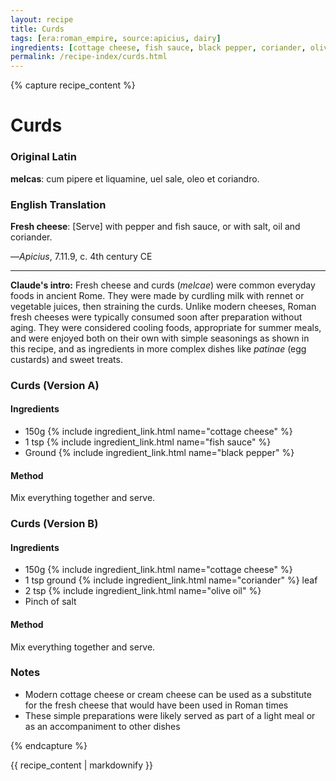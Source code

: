 ```yaml
---
layout: recipe
title: Curds
tags: [era:roman_empire, source:apicius, dairy]
ingredients: [cottage cheese, fish sauce, black pepper, coriander, olive oil]
permalink: /recipe-index/curds.html
---
```


{% capture recipe_content %}
# Curds

### Original Latin
**melcas**: cum pipere et liquamine, uel sale, oleo et coriandro.

### English Translation
**Fresh cheese**: [Serve] with pepper and fish sauce, or with salt, oil and coriander.

—*Apicius*, 7.11.9, c. 4th century CE

___

**Claude's intro:** Fresh cheese and curds (*melcae*) were common everyday foods in ancient Rome. They were made by curdling milk with rennet or vegetable juices, then straining the curds. Unlike modern cheeses, Roman fresh cheeses were typically consumed soon after preparation without aging. They were considered cooling foods, appropriate for summer meals, and were enjoyed both on their own with simple seasonings as shown in this recipe, and as ingredients in more complex dishes like *patinae* (egg custards) and sweet treats.

### Curds (Version A)
#### Ingredients
- 150g {% include ingredient_link.html name="cottage cheese" %}
- 1 tsp {% include ingredient_link.html name="fish sauce" %}
- Ground {% include ingredient_link.html name="black pepper" %}

#### Method
Mix everything together and serve.

### Curds (Version B)
#### Ingredients
- 150g {% include ingredient_link.html name="cottage cheese" %}
- 1 tsp ground {% include ingredient_link.html name="coriander" %} leaf
- 2 tsp {% include ingredient_link.html name="olive oil" %}
- Pinch of salt

#### Method
Mix everything together and serve.

### Notes
- Modern cottage cheese or cream cheese can be used as a substitute for the fresh cheese that would have been used in Roman times
- These simple preparations were likely served as part of a light meal or as an accompaniment to other dishes

{% endcapture %}

{{ recipe_content | markdownify }} 